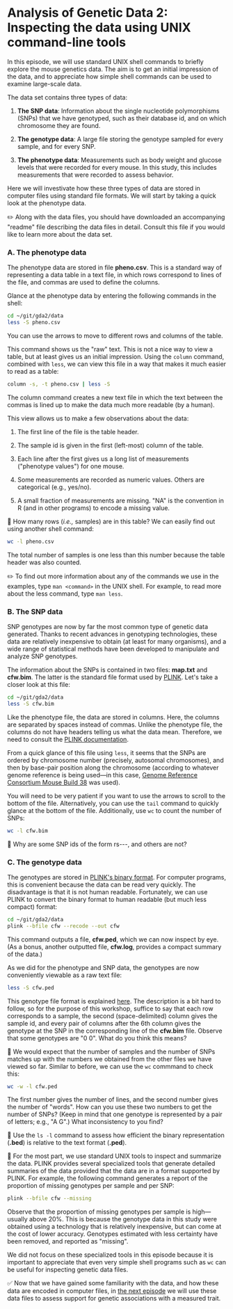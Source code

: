 # Analysis of Genetic Data 2:<br>Inspecting the data using UNIX command-line tools

In this episode, we will use standard UNIX shell commands to briefly
explore the mouse genetics data. The aim is to get an initial
impression of the data, and to appreciate how simple shell commands
can be used to examine large-scale data.

The data set contains three types of data:

1. **The SNP data**: Information about the single nucleotide
polymorphisms (SNPs) that we have genotyped, such as their database
id, and on which chromosome they are found.

2. **The genotype data**: A large file storing the genotype sampled
for every sample, and for every SNP.

3. **The phenotype data**: Measurements such as body weight and
glucose levels that were recorded for every mouse. In this study, this
includes measurements that were recorded to assess behavior.

Here we will investivate how these three types of data are stored in
computer files using standard file formats. We will start by taking a
quick look at the phenotype data.

:pencil2: Along with the data files, you should have downloaded an
accompanying "readme" file describing the data files in detail.
Consult this file if you would like to learn more about the
data set.

### A. The phenotype data

The phenotype data are stored in file **pheno.csv**. This is a
standard way of representing a data table in a text file, in which
rows correspond to lines of the file, and commas are used to define
the columns.

Glance at the phenotype data by entering the following commands in the
shell:

```bash
cd ~/git/gda2/data
less -S pheno.csv
```

You can use the arrows to move to different rows and columns of the
table.

This command shows us the "raw" text. This is not a nice way to view a
table, but at least gives us an initial impression. Using the `column`
command, combined with `less`, we can view this file in a way that
makes it much easier to read as a table:

```bash
column -s, -t pheno.csv | less -S
```

The column command creates a new text file in which the text between
the commas is lined up to make the data much more readable (by a
human).

This view allows us to make a few observations about the data:

1. The first line of the file is the table header.

2. The sample id is given in the first (left-most) column of the table.

3. Each line after the first gives us a long list of measurements
("phenotype values") for one mouse.

4. Some measurements are recorded as numeric values. Others are
categorical (e.g., yes/no).

5. A small fraction of measurements are missing. "NA" is the
convention in R (and in other programs) to encode a missing value.

:blue_book: How many rows (*i.e.,* samples) are in this table? We can
easily find out using another shell command:

```bash
wc -l pheno.csv
```

The total number of samples is one less than this number because the
table header was also counted.

:pencil2: To find out more information about any of the commands we
use in the examples, type `man <command>` in the UNIX shell. For
example, to read more about the less command, type `man less`.

### B. The SNP data

SNP genotypes are now by far the most common type of genetic data
generated. Thanks to recent advances in genotyping technologies, these
data are relatively inexpensive to obtain (at least for many
organisms), and a wide range of statistical methods have been
developed to manipulate and analyze SNP genotypes.

The information about the SNPs is contained in two files: **map.txt**
and **cfw.bim**. The latter is the standard file format used by
[PLINK](http://www.cog-genomics.org/plink2). Let's take a closer look
at this file:

```bash
cd ~/git/gda2/data
less -S cfw.bim
```

Like the phenotype file, the data are stored in columns. Here, the
columns are separated by spaces instead of commas. Unlike the
phenotype file, the columns do not have headers telling us what the
data mean. Therefore, we need to consult the
[PLINK documentation](http://www.cog-genomics.org/plink2/formats#bim).

From a quick glance of this file using `less`, it seems that the
SNPs are ordered by chromosome number (precisely, autosomal
chromosomes), and then by base-pair position along the chromosome
(according to whatever genome reference is being used—in this case,
[Genome Reference Consortium Mouse Build 38](http://www.ncbi.nlm.nih.gov/assembly/327618)
was used).

You will need to be very patient if you want to use the arrows to
scroll to the bottom of the file. Alternatively, you can use the
`tail` command to quickly glance at the bottom of the file.
Additionally, use `wc` to count the number of SNPs:

```bash
wc -l cfw.bim
```

:blue_book: Why are some SNP ids of the form rs---, and others are not?

### C. The genotype data

The genotypes are stored in
[PLINK's binary format](http://www.cog-genomics.org/plink2/formats#bed).
For computer programs, this is convenient because the data can be read
very quickly. The disadvantage is that it is not human readable.
Fortunately, we can use PLINK to convert the binary format to human
readable (but much less compact) format:

```bash
cd ~/git/gda2/data
plink --bfile cfw --recode --out cfw
```

This command outputs a file, **cfw.ped**, which we can now inspect by
eye. (As a bonus, another outputted file, **cfw.log**, provides a
compact summary of the data.)

As we did for the phenotype and SNP data, the genotypes are now
conveniently viewable as a raw text file:

```bash
less -S cfw.ped
```

This genotype file format is explained
[here](http://www.cog-genomics.org/plink2/formats#ped). The
description is a bit hard to follow, so for the purpose of this
workshop, suffice to say that each row corresponds to a sample, 
the second (space-delimited) column gives the sample id, and every
pair of columns after the 6th column gives the genotype at the SNP in
the corresponding line of the **cfw.bim** file. Observe that some
genotypes are "0 0". What do you think this means?

:ledger: We would expect that the number of samples and the number of
SNPs matches up with the numbers we obtained from the other files we
have viewed so far. Similar to before, we can use the `wc` commmand to
check this:

```bash
wc -w -l cfw.ped 
```

The first number gives the number of lines, and the second number
gives the number of "words". How can you use these two numbers to get
the number of SNPs? (Keep in mind that one genotype is represented by
a pair of letters; e.g., "A G".) What inconsistency to you find?

:blue_book: Use the `ls -l` command to assess how efficient the binary
representation (**.bed**) is relative to the text format (**.ped**).

:blue_book: For the most part, we use standard UNIX tools to inspect
and summarize the data. PLINK provides several specialized tools that
generate detailed summaries of the data provided that the data are in
a format supported by PLINK. For example, the following command
generates a report of the proportion of missing genotypes per sample
and per SNP:

```bash
plink --bfile cfw --missing
```

Observe that the proportion of missing genotypes per sample is
high—usually above 20%. This is because the genotype data in this
study were obtained using a technology that is relatively inexpensive,
but can come at the cost of lower accuracy. Genotypes estimated with
less certainty have been removed, and reported as "missing".

We did not focus on these specialized tools in this episode because it
is important to appreciate that even very simple shell programs such
as `wc` can be useful for inspecting genetic data files.

:white_check_mark: Now that we have gained some familiarity with the
data, and how these data are encoded in computer files, in
[the next episode](03-map-testis.md) we will use these data files to
assess support for genetic associations with a measured trait.
